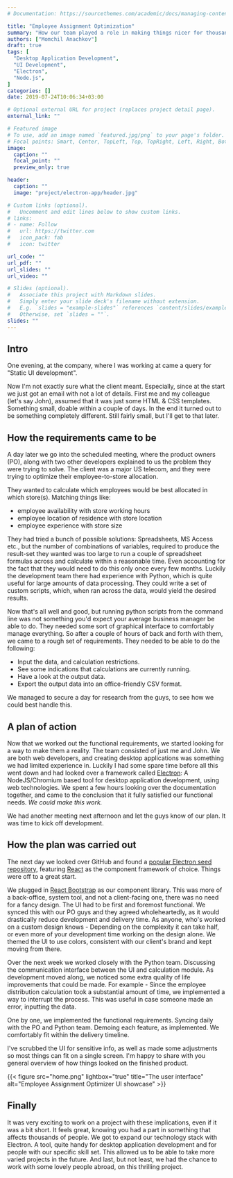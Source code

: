 ```yaml
---
# Documentation: https://sourcethemes.com/academic/docs/managing-content/

title: "Employee Assignment Optimization"
summary: "How our team played a role in making things nicer for thousands of people."
authors: ["Momchil Anachkov"]
draft: true
tags: [
  "Desktop Application Development",
  "UI Development",
  "Electron",
  "Node.js",
]
categories: []
date: 2019-07-24T10:06:34+03:00

# Optional external URL for project (replaces project detail page).
external_link: ""

# Featured image
# To use, add an image named `featured.jpg/png` to your page's folder.
# Focal points: Smart, Center, TopLeft, Top, TopRight, Left, Right, BottomLeft, Bottom, BottomRight.
image:
  caption: ""
  focal_point: ""
  preview_only: true

header:
  caption: ""
  image: "project/electron-app/header.jpg"

# Custom links (optional).
#   Uncomment and edit lines below to show custom links.
# links:
# - name: Follow
#   url: https://twitter.com
#   icon_pack: fab
#   icon: twitter

url_code: ""
url_pdf: ""
url_slides: ""
url_video: ""

# Slides (optional).
#   Associate this project with Markdown slides.
#   Simply enter your slide deck's filename without extension.
#   E.g. `slides = "example-slides"` references `content/slides/example-slides.md`.
#   Otherwise, set `slides = ""`.
slides: ""
---
```


## Intro

One evening, at the company, where I was working at came a query for "Static UI development".

Now I'm not exactly sure what the client meant. Especially, since at the start we just got an email with not a lot of details. First me and my colleague (let's say John), assumed that it was just some HTML & CSS templates. Something small, doable within a couple of days. In the end it turned out to be something completely different. Still fairly small, but I'll get to that later.

## How the requirements came to be

A day later we go into the scheduled meeting, where the product owners (PO), along with two other developers explained to us the problem they were trying to solve. The client was a major US telecom, and they were trying to optimize their employee-to-store allocation.

They wanted to calculate which employees would be best allocated in which store(s). Matching things like:

* employee availability with store working hours
* employee location of residence with store location
* employee experience with store size 

They had tried a bunch of possible solutions: Spreadsheets, MS Access etc., but the number of combinations of variables, required to produce the result-set they wanted was too large to run a couple of spreadsheet formulas across and calculate within a reasonable time. Even accounting for the fact that they would need to do this only once every few months. Luckily the development team there had experience with Python, which is quite useful for large amounts of data processing. They could write a set of custom scripts, which, when ran across the data, would yield the desired results.

Now that's all well and good, but running python scripts from the command line was not something you'd expect your average business manager be able to do. They needed some sort of graphical interface to comfortably manage everything. So after a couple of hours of back and forth with them, we came to a rough set of requirements. They needed to be able to do the following:

* Input the data, and calculation restrictions.
* See some indications that calculations are currently running.
* Have a look at the output data.
* Export the output data into an office-friendly CSV format.

We managed to secure a day for research from the guys, to see how we could best handle this.

## A plan of action

Now that we worked out the functional requirements, we started looking for a way to make them a reality. The team consisted of just me and John. We are both web developers, and creating desktop applications was something we had limited experience in. Luckily I had some spare time before all this went down and had looked over a framework called [Electron](https://electronjs.org/): A NodeJS/Chromium based tool for desktop application development, using web technologies. We spent a few hours looking over the documentation together, and came to the conclusion that it fully satisfied our functional needs. _We could make this work._

We had another meeting next afternoon and let the guys know of our plan. It was time to kick off development.

## How the plan was carried out

The next day we looked over GitHub and found a [popular Electron seed repository](https://github.com/electron-react-boilerplate/electron-react-boilerplate), featuring [React](https://reactjs.org) as the component framework of choice. Things were off to a great start.

We plugged in [React Bootstrap](https://react-bootstrap.github.io/) as our component library. This was more of a back-office, system tool, and not a client-facing one, there was no need for a fancy design. The UI had to be first and foremost functional. We synced this with our PO guys and they agreed wholeheartedly, as it would drastically reduce development and delivery time. As anyone, who's worked on a custom design knows - Depending on the complexity it can take half, or even more of your development time working on the design alone. We themed the UI to use colors, consistent with our client's brand and kept moving from there.

Over the next week we worked closely with the Python team. Discussing the communication interface between the UI and calculation module. 
As development moved along, we noticed some extra quality of life improvements that could be made. For example - Since the employee distribution calculation took a substantial amount of time, we implemented a way to interrupt the process. This was useful in case someone made an error, inputting the data.

One by one, we implemented the functional requirements. Syncing daily with the PO and Python team. Demoing each feature, as implemented. We comfortably fit within the delivery timeline.

I've scrubbed the UI for sensitive info, as well as made some adjustments so most things can fit on a single screen. I'm happy to share with you general overview of how things looked on the finished product.

{{< figure src="home.png" lightbox="true" title="The user interface" alt="Employee Assignment Optimizer UI showcase" >}}

## Finally

It was very exciting to work on a project with these implications, even if it was a bit short. It feels great, knowing you had a part in something that affects thousands of people. We got to expand our technology stack with Electron. A tool, quite handy for desktop application development and for people with our specific skill set. This allowed us to be able to take more varied projects in the future. And last, but not least, we had the chance to work with some lovely people abroad, on this thrilling project.
